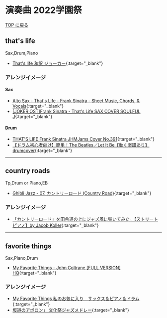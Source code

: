 # 演奏曲 2022学園祭
[TOP に戻る](./index.md)

## that's life
Sax,Drum,Piano

- [That's life 和訳 ジョーカー](https://www.youtube.com/watch?v=y_vBhWtDcx8){:target="_blank"}

### アレンジイメージ
#### Sax
- [Alto Sax - That's Life - Frank Sinatra - Sheet Music, Chords, & Vocals](https://www.youtube.com/watch?v=gRQcqHIs1Go){:target="_blank"}
- [[JOKER OST]Frank Sinatra - That's Life SAX COVER SOULFUL J](https://www.youtube.com/watch?v=_IFKF71_fWI){:target="_blank"}

#### Drum
- [THAT'S LIFE  Frank Sinatra  JHMJams Cover No.391](https://www.youtube.com/watch?v=b7cEPXxnX-A){:target="_blank"}
- [【ドラム初心者向け】簡単！The Beatles／Let It Be【動く楽譜あり】drumcover](https://www.youtube.com/watch?v=hjf6U7lII08){:target="_blank"}


---
## country roads
Tp,Drum or Piano,EB

- [Ghibli Jazz - 07. カントリーロード (Country Road)](https://www.youtube.com/watch?v=o2MyyHCABuk){:target="_blank"}

### アレンジイメージ
- [「カントリーロード」を田舎道の上にジャズ風に弾いてみた。【ストリートピアノ】by Jacob Koller](https://www.youtube.com/watch?v=uv79BQZIk5c){:target="_blank"}

---
## favorite things
Sax,Piano,Drum

- [My Favorite Things - John Coltrane [FULL VERSION] HQ](https://www.youtube.com/watch?v=qWG2dsXV5HI){:target="_blank"}

### アレンジイメージ
- [My Favorite Things 私のお気に入り　サックス＆ピアノ＆ドラム](https://www.youtube.com/watch?v=U07wXoFf0tg){:target="_blank"}
- [坂道のアポロン」 文化祭ジャズメドレー](https://www.youtube.com/watch?v=St3TZy0SY5I){:target="_blank"}